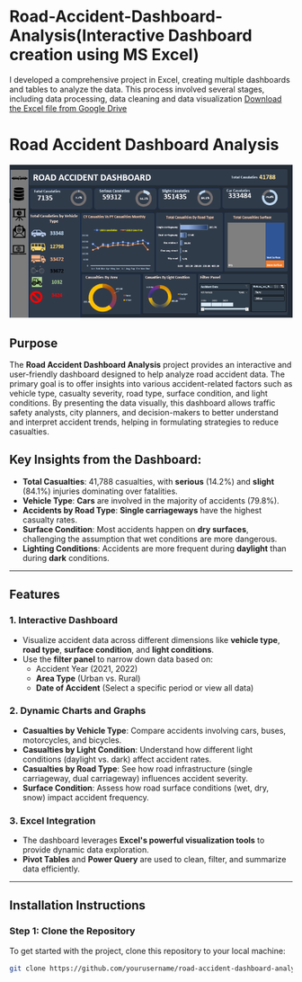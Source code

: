 # Road-Accident-Dashboard-Analysis(Interactive Dashboard creation using MS Excel)
I developed a comprehensive project in Excel, creating multiple dashboards and tables to analyze the data. This process involved several stages, including data processing, data cleaning and data visualization
[Download the Excel file from Google Drive](https://docs.google.com/spreadsheets/d/1LndDpHtaXU51DVV6XdJLQxnGa8idUa-i/edit?usp=sharing&ouid=118220627709812641957&rtpof=true&sd=true)
# Road Accident Dashboard Analysis
![Road Accident Dashboard](https://github.com/InsightsByJoe/Road-Accident-Dashboard-Analysis/blob/main/Screenshot%202024-09-21%20141911.png)

## Purpose

The **Road Accident Dashboard Analysis** project provides an interactive and user-friendly dashboard designed to help analyze road accident data. The primary goal is to offer insights into various accident-related factors such as vehicle type, casualty severity, road type, surface condition, and light conditions. By presenting the data visually, this dashboard allows traffic safety analysts, city planners, and decision-makers to better understand and interpret accident trends, helping in formulating strategies to reduce casualties.

## Key Insights from the Dashboard:
- **Total Casualties**: 41,788 casualties, with **serious** (14.2%) and **slight** (84.1%) injuries dominating over fatalities.
- **Vehicle Type**: **Cars** are involved in the majority of accidents (79.8%).
- **Accidents by Road Type**: **Single carriageways** have the highest casualty rates.
- **Surface Condition**: Most accidents happen on **dry surfaces**, challenging the assumption that wet conditions are more dangerous.
- **Lighting Conditions**: Accidents are more frequent during **daylight** than during **dark** conditions.

---

## Features

### 1. **Interactive Dashboard**
- Visualize accident data across different dimensions like **vehicle type**, **road type**, **surface condition**, and **light conditions**.
- Use the **filter panel** to narrow down data based on:
  - Accident Year (2021, 2022)
  - **Area Type** (Urban vs. Rural)
  - **Date of Accident** (Select a specific period or view all data)

### 2. **Dynamic Charts and Graphs**
- **Casualties by Vehicle Type**: Compare accidents involving cars, buses, motorcycles, and bicycles.
- **Casualties by Light Condition**: Understand how different light conditions (daylight vs. dark) affect accident rates.
- **Casualties by Road Type**: See how road infrastructure (single carriageway, dual carriageway) influences accident severity.
- **Surface Condition**: Assess how road surface conditions (wet, dry, snow) impact accident frequency.

### 3. **Excel Integration**
- The dashboard leverages **Excel's powerful visualization tools** to provide dynamic data exploration.
- **Pivot Tables** and **Power Query** are used to clean, filter, and summarize data efficiently.
  
---

## Installation Instructions

### Step 1: Clone the Repository
To get started with the project, clone this repository to your local machine:

```bash
git clone https://github.com/yourusername/road-accident-dashboard-analysis.git
